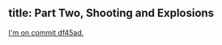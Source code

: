 title: Part Two, Shooting and Explosions
---

[I'm on commit df45ad.](https://github.com/drhayes/blaster/tree/df45ada58cc9431b4ce4008d63fb4f87fd43cb1d/src)
